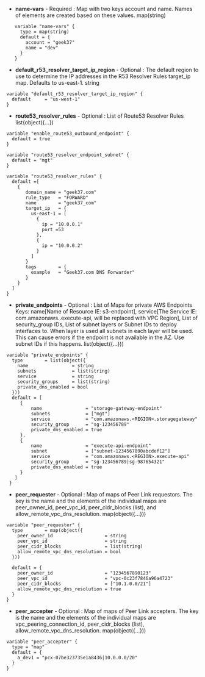    * **name-vars** - Required : Map with two keys account and name. Names of elements are created based on these values.	map(string)
   ```
      variable "name-vars" {
        type = map(string)
        default = {
          account = "geek37"
          name = "dev"
        }
      }
   ```

   * **default_r53_resolver_target_ip_region** - Optional : The default region to use to determine the IP addresses in the R53 Resolver Rules target_ip map. Defaults to us-east-1.	string
   ```   
   variable "default_r53_resolver_target_ip_region" {
     default     = "us-west-1"
   }
   ```  
   * **route53_resolver_rules** - Optional : List of Route53 Resolver Rules	list{object({...})
   ```
   variable "enable_route53_outbound_endpoint" {
     default = true
   }
   
   variable "route53_resolver_endpoint_subnet" {
     default = "mgt"
   }
   
   variable "route53_resolver_rules" {
     default =[
       {
          domain_name = "geek37.com"
          rule_type   = "FORWARD"
          name        = "geek37_com"
          target_ip   = {
            us-east-1 = [
              {
                ip = "10.0.0.1"
                port =53
              },
              {
                ip = "10.0.0.2"
              }
            ]
          }
          tags        = {
            example   = "Geek37.com DNS Forwarder"
          }
       }
     ]
   }
   ```
   * **private_endpoints** - Optional : List of Maps for private AWS Endpoints Keys: name[Name of Resource IE: s3-endpoint], service[The Service IE: com.amazonaws.<REGION>.execute-api, <REGION> will be replaced with VPC Region], List of security_group IDs, List of subnet layers or Subnet IDs to deploy interfaces to. When layer is used all subnets in each layer will be used. This can cause errors if the endpoint is not available in the AZ. Use subnet IDs if this happens.	list(object({...}))
   ```
   variable "private_endpoints" {
     type        = list(object({
       name                = string
       subnets             = list(string)
       service             = string
       security_groups     = list(string)
       private_dns_enabled = bool
     }))
     default = [
        {
            name                = "storage-gateway-endpoint"
            subnets             = ["mgt"]
            service             = "com.amazonaws.<REGION>.storagegateway"
            security_group      = "sg-123456789"
            private_dns_enabled = true
        },
        {
            name                = "execute-api-endpoint"
            subnet              = ["subnet-1234567890abcdef12"]
            service             = "com.amazonaws.<REGION>.execute-api"
            security_group      = "sg-123456789|sg-987654321"
            private_dns_enabled = true
        }
      ]
    }
   ```
   * **peer_requester** - Optional : Map of maps of Peer Link requestors. The key is the name and the elements of the individual maps are peer_owner_id, peer_vpc_id, peer_cidr_blocks (list), and allow_remote_vpc_dns_resolution.	map(object({...}))
   ```
   variable "peer_requester" {
     type        = map(object({
       peer_owner_id                   = string
       peer_vpc_id                     = string
       peer_cidr_blocks                = list(string)
       allow_remote_vpc_dns_resolution = bool
     }))

     default = {
       peer_owner_id                   = "1234567890123"
       peer_vpc_id                     = "vpc-0c23f7846a96a4723"
       peer_cidr_blocks                = ["10.1.0.0/21"]
       allow_remote_vpc_dns_resolution = true
     }
   }
   ```
   * **peer_accepter** - Optional : Map of maps of Peer Link accepters. The key is the name and the elements of the individual maps are vpc_peering_connection_id, peer_cidr_blocks (list), allow_remote_vpc_dns_resolution.	map(object({...}))
   ```
   variable "peer_accepter" {
     type = "map"
     default = {
       a_dev1 = "pcx-07be323735e1a8436|10.0.0.0/20"
     }
   }
   ```
